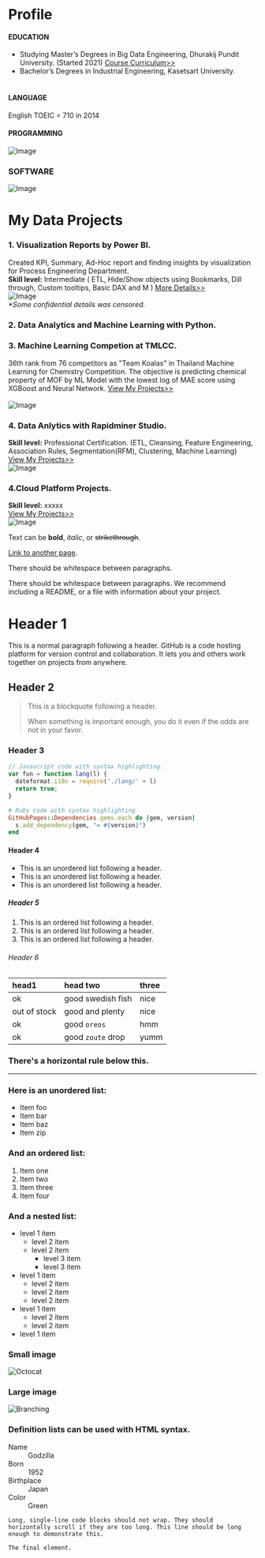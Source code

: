 # Profile<br />

#### EDUCATION<br /> 
- Studying Master’s Degrees in Big Data Engineering, Dhurakij Pundit University. (Started 2021) [Course Curriculum>>](https://cite.dpu.ac.th/bigdata/master-bigdata/structure-bigdata.html)<br />
- Bachelor’s Degrees in Industrial Engineering, Kasetsart University.<br /><br />

#### LANGUAGE<br />
English TOEIC = 710 in 2014<br />

#### PROGRAMMING<br />
![Image](https://github.com/Pakkawatk/portfolio/blob/gh-pages/img/prog.png?raw=true)<br />

### SOFTWARE<br />
![Image](https://github.com/Pakkawatk/portfolio/blob/gh-pages/img/sw.png?raw=true)<br />

# My Data Projects<br />

### 1. Visualization Reports by Power BI.<br /> 
Created KPI, Summary, Ad-Hoc report and finding insights by visualization for Process Engineering Department.<br />
**Skill level:** Intermediate ( ETL, Hide/Show objects using Bookmarks, Dill through, Custom tooltips, Basic DAX and M ) [More Details>>](https://cite.dpu.ac.th/bigdata/master-bigdata/structure-bigdata.html)<br />
![Image](https://github.com/Pakkawatk/portfolio/blob/gh-pages/img/pbi.png?raw=true)<br />
_*Some confidential details was censored._<br />

### 2. Data Analytics and Machine Learning with Python.<br /> 


### 3. Machine Learning Competion at TMLCC.<br />
36th rank from 76 competitors as "Team Koalas" in Thailand Machine Learning for Chemistry Competition. The objective is predicting chemical property of MOF by ML Model with the lowest log of MAE score using XGBoost and Neural Network. [View My Projects>>](https://cite.dpu.ac.th/bigdata/master-bigdata/structure-bigdata.html)<br /><br />
![Image](https://github.com/Pakkawatk/portfolio/blob/gh-pages/img/tmlcc.PNG?raw=true)<br />

### 4. Data Anlytics with Rapidminer Studio.<br />
**Skill level:** Professional Certification. (ETL, Cleansing, Feature Engineering, Association Rules, Segmentation(RFM), Clustering, Machine Learning)<br />
 [View My Projects>>](https://pakkawatk.github.io/portfolio/rapmprojects)<br />
![Image](https://github.com/Pakkawatk/portfolio/blob/gh-pages/img/rapid1.PNG?raw=true)<br />

### 4.Cloud Platform Projects.<br />
**Skill level:** xxxxx<br /> [View My Projects>>](https://pakkawatk.github.io/portfolio/rapmprojects)<br />
![Image](https://github.com/Pakkawatk/portfolio/blob/gh-pages/img/rapid1.PNG?raw=true)<br />

Text can be **bold**, _italic_, or ~~strikethrough~~.

[Link to another page](./another-page.html).

There should be whitespace between paragraphs.

There should be whitespace between paragraphs. We recommend including a README, or a file with information about your project.

# Header 1

This is a normal paragraph following a header. GitHub is a code hosting platform for version control and collaboration. It lets you and others work together on projects from anywhere.

## Header 2

> This is a blockquote following a header.
>
> When something is important enough, you do it even if the odds are not in your favor.

### Header 3

```js
// Javascript code with syntax highlighting.
var fun = function lang(l) {
  dateformat.i18n = require('./lang/' + l)
  return true;
}
```

```ruby
# Ruby code with syntax highlighting
GitHubPages::Dependencies.gems.each do |gem, version|
  s.add_dependency(gem, "= #{version}")
end
```

#### Header 4

*   This is an unordered list following a header.
*   This is an unordered list following a header.
*   This is an unordered list following a header.

##### Header 5

1.  This is an ordered list following a header.
2.  This is an ordered list following a header.
3.  This is an ordered list following a header.

###### Header 6

| head1        | head two          | three |
|:-------------|:------------------|:------|
| ok           | good swedish fish | nice  |
| out of stock | good and plenty   | nice  |
| ok           | good `oreos`      | hmm   |
| ok           | good `zoute` drop | yumm  |

### There's a horizontal rule below this.

* * *

### Here is an unordered list:

*   Item foo
*   Item bar
*   Item baz
*   Item zip

### And an ordered list:

1.  Item one
1.  Item two
1.  Item three
1.  Item four

### And a nested list:

- level 1 item
  - level 2 item
  - level 2 item
    - level 3 item
    - level 3 item
- level 1 item
  - level 2 item
  - level 2 item
  - level 2 item
- level 1 item
  - level 2 item
  - level 2 item
- level 1 item

### Small image

![Octocat](https://github.githubassets.com/images/icons/emoji/octocat.png)

### Large image

![Branching](https://guides.github.com/activities/hello-world/branching.png)


### Definition lists can be used with HTML syntax.

<dl>
<dt>Name</dt>
<dd>Godzilla</dd>
<dt>Born</dt>
<dd>1952</dd>
<dt>Birthplace</dt>
<dd>Japan</dd>
<dt>Color</dt>
<dd>Green</dd>
</dl>

```
Long, single-line code blocks should not wrap. They should horizontally scroll if they are too long. This line should be long enough to demonstrate this.
```

```
The final element.
```
